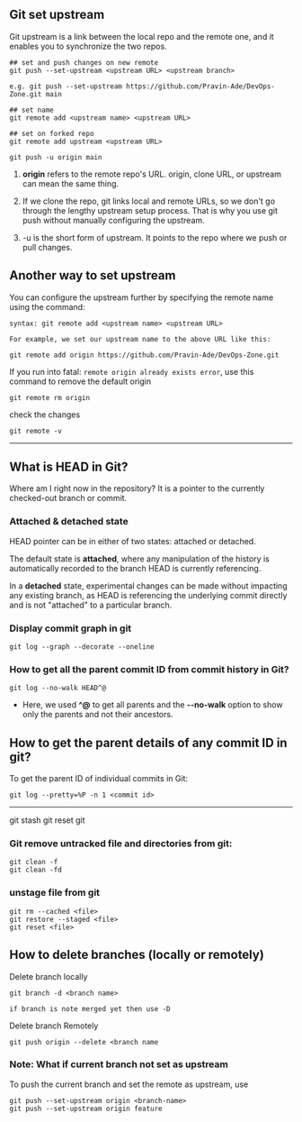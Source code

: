 ## Git set upstream
Git upstream is a link between the local repo and the remote one, and it enables you to synchronize the two repos.

    ## set and push changes on new remote
    git push --set-upstream <upstream URL> <upstream branch>

    e.g. git push --set-upstream https://github.com/Pravin-Ade/DevOps-Zone.git main

    ## set name
    git remote add <upstream name> <upstream URL>

    ## set on forked repo
    git remote add upstream <upstream URL>
    
``git push -u origin main``

1. **origin** refers to the remote repo's URL. origin, clone URL, or upstream can mean the same thing.

2. If we clone the repo, git links local and remote URLs, so we don't go through the lengthy upstream setup process. That is why you use git push without manually configuring the upstream.

3. -u is the short form of upstream. It points to the repo where we push or pull changes.

## Another way to set upstream
You can configure the upstream further by specifying the remote name using the command:

    syntax: git remote add <upstream name> <upstream URL>

    For example, we set our upstream name to the above URL like this:

    git remote add origin https://github.com/Pravin-Ade/DevOps-Zone.git

If you run into fatal: `remote origin already exists error`, use this command to remove the default origin

    git remote rm origin

check the changes

    git remote -v

---------------------------------------------

## What is HEAD in Git?

Where am I right now in the repository? It is a pointer to the currently checked-out branch or commit.

### Attached & detached state
HEAD pointer can be in either of two states: attached or detached. 

The default state is **attached**, where any manipulation of the history is automatically recorded to the branch HEAD is currently referencing. 

In a **detached** state, experimental changes can be made without impacting any existing branch, as HEAD is referencing the underlying commit directly and is not "attached" to a particular branch.

### Display commit graph in git

    git log --graph --decorate --oneline

### How to get all the parent commit ID from commit history in Git?

    git log --no-walk HEAD^@

- Here, we used **^@** to get all parents and the **--no-walk** option to show only the parents and not their ancestors. 

## How to get the parent details of any commit ID in git?

To get the parent ID of individual commits in Git:

    git log --pretty=%P -n 1 <commit id>

-------------------------------------------------

git stash
git reset
git 

### Git remove untracked file and directories from git:

    git clean -f
    git clean -fd

### unstage file from git

    git rm --cached <file>
    git restore --staged <file>
    git reset <file>

## How to delete branches (locally or remotely)

Delete branch locally

    git branch -d <branch name>

    if branch is note merged yet then use -D

Delete branch Remotely

    git push origin --delete <branch name

### Note: What if current branch not set as upstream

To push the current branch and set the remote as upstream, use

    git push --set-upstream origin <branch-name>
    git push --set-upstream origin feature
    

    

